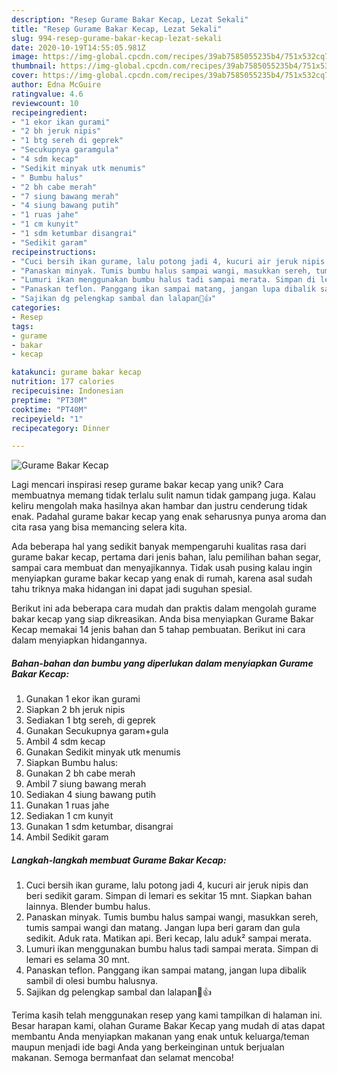 ```yaml
---
description: "Resep Gurame Bakar Kecap, Lezat Sekali"
title: "Resep Gurame Bakar Kecap, Lezat Sekali"
slug: 994-resep-gurame-bakar-kecap-lezat-sekali
date: 2020-10-19T14:55:05.981Z
image: https://img-global.cpcdn.com/recipes/39ab7585055235b4/751x532cq70/gurame-bakar-kecap-foto-resep-utama.jpg
thumbnail: https://img-global.cpcdn.com/recipes/39ab7585055235b4/751x532cq70/gurame-bakar-kecap-foto-resep-utama.jpg
cover: https://img-global.cpcdn.com/recipes/39ab7585055235b4/751x532cq70/gurame-bakar-kecap-foto-resep-utama.jpg
author: Edna McGuire
ratingvalue: 4.6
reviewcount: 10
recipeingredient:
- "1 ekor ikan gurami"
- "2 bh jeruk nipis"
- "1 btg sereh di geprek"
- "Secukupnya garamgula"
- "4 sdm kecap"
- "Sedikit minyak utk menumis"
- " Bumbu halus"
- "2 bh cabe merah"
- "7 siung bawang merah"
- "4 siung bawang putih"
- "1 ruas jahe"
- "1 cm kunyit"
- "1 sdm ketumbar disangrai"
- "Sedikit garam"
recipeinstructions:
- "Cuci bersih ikan gurame, lalu potong jadi 4, kucuri air jeruk nipis dan beri sedikit garam. Simpan di lemari es sekitar 15 mnt. Siapkan bahan lainnya. Blender bumbu halus."
- "Panaskan minyak. Tumis bumbu halus sampai wangi, masukkan sereh, tumis sampai wangi dan matang. Jangan lupa beri garam dan gula sedikit. Aduk rata. Matikan api. Beri kecap, lalu aduk² sampai merata."
- "Lumuri ikan menggunakan bumbu halus tadi sampai merata. Simpan di lemari es selama 30 mnt."
- "Panaskan teflon. Panggang ikan sampai matang, jangan lupa dibalik sambil di olesi bumbu halusnya."
- "Sajikan dg pelengkap sambal dan lalapan🤤👍"
categories:
- Resep
tags:
- gurame
- bakar
- kecap

katakunci: gurame bakar kecap 
nutrition: 177 calories
recipecuisine: Indonesian
preptime: "PT30M"
cooktime: "PT40M"
recipeyield: "1"
recipecategory: Dinner

---
```



![Gurame Bakar Kecap](https://img-global.cpcdn.com/recipes/39ab7585055235b4/751x532cq70/gurame-bakar-kecap-foto-resep-utama.jpg)

Lagi mencari inspirasi resep gurame bakar kecap yang unik? Cara membuatnya memang tidak terlalu sulit namun tidak gampang juga. Kalau keliru mengolah maka hasilnya akan hambar dan justru cenderung tidak enak. Padahal gurame bakar kecap yang enak seharusnya punya aroma dan cita rasa yang bisa memancing selera kita.

Ada beberapa hal yang sedikit banyak mempengaruhi kualitas rasa dari gurame bakar kecap, pertama dari jenis bahan, lalu pemilihan bahan segar, sampai cara membuat dan menyajikannya. Tidak usah pusing kalau ingin menyiapkan gurame bakar kecap yang enak di rumah, karena asal sudah tahu triknya maka hidangan ini dapat jadi suguhan spesial.




Berikut ini ada beberapa cara mudah dan praktis dalam mengolah gurame bakar kecap yang siap dikreasikan. Anda bisa menyiapkan Gurame Bakar Kecap memakai 14 jenis bahan dan 5 tahap pembuatan. Berikut ini cara dalam menyiapkan hidangannya.

<!--inarticleads1-->

##### Bahan-bahan dan bumbu yang diperlukan dalam menyiapkan Gurame Bakar Kecap:

1. Gunakan 1 ekor ikan gurami
1. Siapkan 2 bh jeruk nipis
1. Sediakan 1 btg sereh, di geprek
1. Gunakan Secukupnya garam+gula
1. Ambil 4 sdm kecap
1. Gunakan Sedikit minyak utk menumis
1. Siapkan  Bumbu halus:
1. Gunakan 2 bh cabe merah
1. Ambil 7 siung bawang merah
1. Sediakan 4 siung bawang putih
1. Gunakan 1 ruas jahe
1. Sediakan 1 cm kunyit
1. Gunakan 1 sdm ketumbar, disangrai
1. Ambil Sedikit garam




<!--inarticleads2-->

##### Langkah-langkah membuat Gurame Bakar Kecap:

1. Cuci bersih ikan gurame, lalu potong jadi 4, kucuri air jeruk nipis dan beri sedikit garam. Simpan di lemari es sekitar 15 mnt. Siapkan bahan lainnya. Blender bumbu halus.
1. Panaskan minyak. Tumis bumbu halus sampai wangi, masukkan sereh, tumis sampai wangi dan matang. Jangan lupa beri garam dan gula sedikit. Aduk rata. Matikan api. Beri kecap, lalu aduk² sampai merata.
1. Lumuri ikan menggunakan bumbu halus tadi sampai merata. Simpan di lemari es selama 30 mnt.
1. Panaskan teflon. Panggang ikan sampai matang, jangan lupa dibalik sambil di olesi bumbu halusnya.
1. Sajikan dg pelengkap sambal dan lalapan🤤👍




Terima kasih telah menggunakan resep yang kami tampilkan di halaman ini. Besar harapan kami, olahan Gurame Bakar Kecap yang mudah di atas dapat membantu Anda menyiapkan makanan yang enak untuk keluarga/teman maupun menjadi ide bagi Anda yang berkeinginan untuk berjualan makanan. Semoga bermanfaat dan selamat mencoba!
